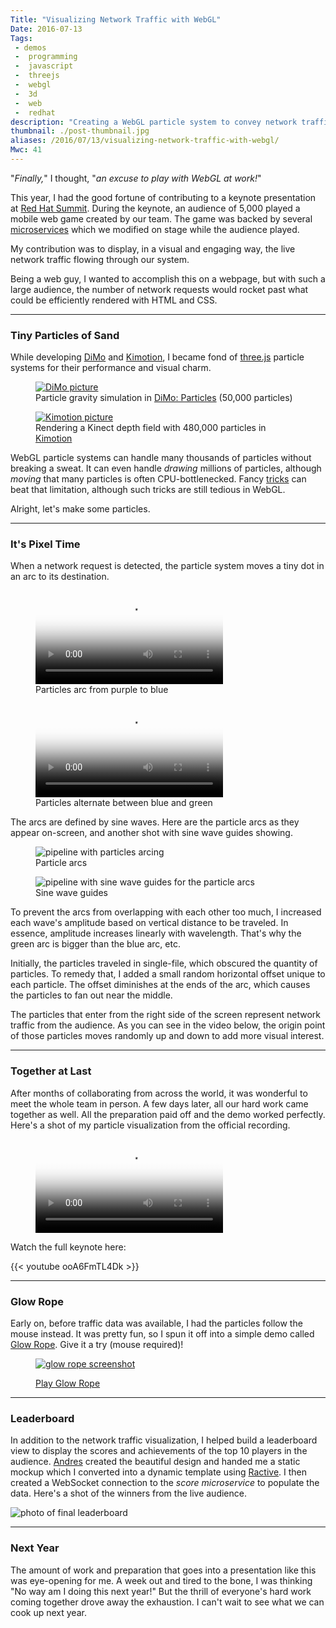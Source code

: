 ```yaml
---
Title: "Visualizing Network Traffic with WebGL"
Date: 2016-07-13
Tags:
 - demos
 -  programming
 -  javascript
 -  threejs
 -  webgl
 -  3d
 -  web
 -  redhat
description: "Creating a WebGL particle system to convey network traffic patterns to a live audience at [Red Hat Summit](https://www.redhat.com/summit)."
thumbnail: ./post-thumbnail.jpg
aliases: /2016/07/13/visualizing-network-traffic-with-webgl/
Mwc: 41
---
```


"_Finally,_" I thought, "_an excuse to play with WebGL at work!_"

This year, I had the good fortune of contributing to a keynote presentation at
[Red Hat Summit][summit]. During the keynote, an audience of 5,000 played a
mobile web game created by our team. The game was backed by several
[microservices][microservices] which we modified on stage while the audience
played.

My contribution was to display, in a visual and engaging way, the live network
traffic flowing through our system.

Being a web guy, I wanted to accomplish this on a webpage, but with such a
large audience, the number of network requests would rocket past what could be
efficiently rendered with HTML and CSS.

---

### Tiny Particles of Sand

While developing [DiMo][dimo-particles] and [Kimotion][kimotion-web], I became
fond of [three.js][threejs] particle systems for their performance and visual
charm.

<div class="beside">
    <figure>
        <a href="/projects/dimo">
            <img src="swath-colors.jpg" alt="DiMo picture" />
        </a>
        <figcaption>Particle gravity simulation in <a href="/projects/dimo">DiMo: Particles</a> (50,000 particles)</figcaption>
    </figure>
    <figure>
        <a href="/projects/kimotion">
            <img src="kimotion-pic.jpg" alt="Kimotion picture" />
        </a>
        <figcaption>Rendering a Kinect depth field with 480,000 particles in <a href="/projects/kimotion">Kimotion</a></figcaption>
    </figure>
</div>

WebGL particle systems can handle many thousands of particles without breaking
a sweat. It can even handle _drawing_ millions of particles, although _moving_
that many particles is often CPU-bottlenecked. Fancy [tricks][gpgpu] can beat
that limitation, although such tricks are still tedious in WebGL.

Alright, let's make some particles.

---

### It's Pixel Time

When a network request is detected, the particle system moves a tiny dot in an
arc to its destination.

<div class="beside">
    <figure>
        <video style="margin: 0 auto" poster="traffic-viz-basic-thumb.jpg" autoplay controls loop>
            <source src="traffic-viz-basic.mp4" />
            <source src="traffic-viz-basic.webm" />
        </video>
        <figcaption>Particles arc from purple to blue</figcaption>
    </figure>
    <figure>
        <video style="margin: 0 auto" poster="traffic-viz-bluegreen-thumb.jpg" autoplay controls loop>
            <source src="traffic-viz-bluegreen.mp4" />
            <source src="traffic-viz-bluegreen.webm" />
        </video>
        <figcaption>Particles alternate between blue and green</figcaption>
    </figure>
</div>

The arcs are defined by sine waves. Here are the particle arcs as they appear
on-screen, and another shot with sine wave guides showing.

<div class="beside">
    <figure>
        <img src="pipeline-nosines.jpg" alt="pipeline with particles arcing" />
        <figcaption>Particle arcs</figcaption>
    </figure>
    <figure>
        <img src="pipeline-sines.jpg" alt="pipeline with sine wave guides for the particle arcs" />
        <figcaption>Sine wave guides</figcaption>
    </figure>
</div>

To prevent the arcs from overlapping with each other too much, I increased each
wave's amplitude based on vertical distance to be traveled. In essence,
amplitude increases linearly with wavelength. That's why the green arc is
bigger than the blue arc, etc.

Initially, the particles traveled in single-file, which obscured the quantity
of particles. To remedy that, I added a small random horizontal offset unique
to each particle. The offset diminishes at the ends of the arc, which causes
the particles to fan out near the middle.

The particles that enter from the right side of the screen represent network
traffic from the audience. As you can see in the video below, the origin point
of those particles moves randomly up and down to add more visual interest.

---

### Together at Last

After months of collaborating from across the world, it was wonderful to meet
the whole team in person. A few days later, all our hard work came together as
well. All the preparation paid off and the demo worked perfectly. Here's a
shot of my particle visualization from the official recording.

<figure>
    <video style="margin: 0 auto" poster="traffic-thumb.jpg" autoplay controls loop>
        <source src="traffic.webm" />
        <source src="traffic.mp4" />
    </video>
</figure>

Watch the full keynote here:

{{< youtube ooA6FmTL4Dk >}}

---

### Glow Rope

Early on, before traffic data was available, I had the particles follow the
mouse instead. It was pretty fun, so I spun it off into a simple demo called
[Glow Rope][glow-rope]. Give it a try (mouse required)!

<figure>
    <a href="/demos/glow-rope"><img src="glow-rope.jpg" alt="glow rope screenshot" /></a>
    <figcaption><p><a class="btn btn-default btn-lg" href="/demos/glow-rope">Play Glow Rope</a></p></figcaption>
</figure>

---

### Leaderboard

In addition to the network traffic visualization, I helped build a leaderboard
view to display the scores and achievements of the top 10 players in the
audience. [Andres][andres] created the beautiful design and handed me a static
mockup which I converted into a dynamic template using [Ractive][ractive]. I
then created a WebSocket connection to the _score microservice_ to populate the
data. Here's a shot of the winners from the live audience.

![photo of final leaderboard](leaderboard-final.jpg)

---

### Next Year

The amount of work and preparation that goes into a presentation like this was
eye-opening for me. A week out and tired to the bone, I was thinking "No way
am I doing this next year!" But the thrill of everyone's hard work coming
together drove away the exhaustion. I can't wait to see what we can cook up
next year.

<img style="display: none !important;" src="post-thumbnail.jpg">

[andres]: https://twitter.com/andresgalante/
[dimo-particles]: /projects/dimo
[glow-rope]: /demos/glow-rope
[kimotion-web]: http://kimotion.xyz
[ractive]: http://ractivejs.org/
[summit]: https://www.redhat.com/summit
[threejs]: http://threejs.org
[video]: https://www.youtube.com/watch?v=ooA6FmTL4Dk
[gpgpu]: https://en.wikipedia.org/wiki/General-purpose_computing_on_graphics_processing_units
[microservices]: https://en.wikipedia.org/wiki/Microservices
